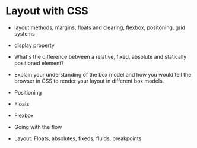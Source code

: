 # Layout with CSS

- layout methods, margins, floats and clearing, flexbox, positoning, grid systems
- display property
- What's the difference between a relative, fixed, absolute and statically positioned element?
- Explain your understanding of the box model and how you would tell the browser in CSS to render your layout in different box models.


- Positioning
- Floats
- Flexbox
- Going with the flow
- Layout: Floats, absolutes, fixeds, fluids, breakpoints
